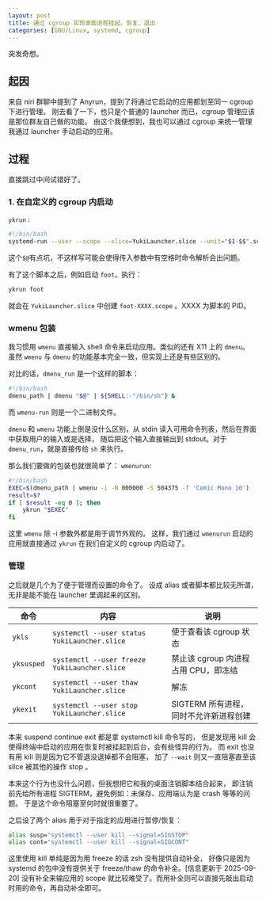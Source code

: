 ```yaml
---
layout: post
title: 通过 cgroup 实现桌面进程挂起、恢复、退出
categories: [GNU/Linux, systemd, cgroup]
---
```


突发奇想。

## 起因

来自 niri 群聊中提到了 Anyrun，提到了将通过它启动的应用都划至同一 cgroup 下进行管理。
刚去看了一下，也只是个普通的 launcher 而已，cgroup 管理应该是那位群友自己做的功能。
由这个我便想到，我也可以通过 cgroup 来统一管理我通过 launcher 手动启动的应用。

## 过程

直接跳过中间试错好了。

### 1. 在自定义的 cgroup 内启动

`ykrun` :
```bash
#!/bin/bash
systemd-run --user --scope --slice=YukiLauncher.slice --unit="$1-$$".scope /bin/sh -c '"$@"' _ "$@"
```

这个`$@`有点坑，不这样写可能会使得传入参数中有空格时命令解析会出问题。

有了这个脚本之后，例如启动 `foot`，执行：
```bash
ykrun foot
```
就会在 `YukiLauncher.slice` 中创建 `foot-XXXX.scope` 。XXXX 为脚本的 PID。

### wmenu 包装

我习惯用 `wmenu` 直接输入 shell 命令来启动应用。类似的还有 X11 上的 `dmenu`。
虽然 `wmenu` 与 `dmenu` 的功能基本完全一致，但实现上还是有些区别的。

对比的话，`dmenu_run` 是一个这样的脚本：
```bash
#!/bin/bash
dmenu_path | dmenu "$@" | ${SHELL:-"/bin/sh"} &
```

而 `wmenu-run` 则是一个二进制文件。

`dmenu` 和 `wmenu` 功能上倒是没什么区别，从 stdin 读入可用命令列表，然后在界面中获取用户的输入或是选择，
随后把这个输入直接输出到 stdout。对于 `dmenu_run`，就是直接传给 `sh` 来执行。

那么我们要做的包装也就很简单了：
`wmenurun`: 
```bash
#!/bin/bash
EXEC=$(dmenu_path | wmenu -i -N 000000 -S 504375 -f 'Comic Mono 10')
result=$?
if [ $result -eq 0 ]; then
    ykrun "$EXEC"
fi
```

这里 `wmenu` 除 -i 参数外都是用于调节外观的。
这样，我们通过 `wmenurun` 启动的应用就直接通过 `ykrun` 在我们自定义的 cgroup 内启动了。

### 管理

之后就是几个为了便于管理而设置的命令了。
设成 alias 或者脚本都比较无所谓，无非是能不能在 launcher 里调起来的区别。

|命令|内容|说明|
|-|-|-|
| `ykls` | `systemctl --user status YukiLauncher.slice` | 使于查看该 cgroup 状态 |
| `yksusped` | `systemctl --user freeze YukiLauncher.slice` | 禁止该 cgroup 内进程占用 CPU，即冻结|
| `ykcont` | `systemctl --user thaw YukiLauncher.slice` | 解冻 |
| `ykexit` | `systemctl --user stop YukiLauncher.slice` | SIGTERM 所有进程，同时不允许新进程创建 |

本来 suspend  continue exit 都是拿 systemctl kill 命令写的，
但是发现用 kill 会使得终端中启动的应用在恢复时被挂起到后台，会有些怪异的行为。
而 exit 也没有用 kill 则是因为它不管退没退掉都不会阻塞，
加了 `--wait` 则又一直阻塞直至该 slice 被其他的操作 stop 。

本来这个行为也没什么问题，但我想把它和我的桌面注销脚本结合起来，
即注销前先给所有进程 SIGTERM，避免例如：未保存、应用端认为是 crash 等等的问题。
于是这个命令阻塞至何时就很重要了。

之后设了两个 alias 用于对于指定的应用进行暂停/恢复：
```bash
alias susp="systemctl --user kill --signal=SIGSTOP"
alias cont="systemctl --user kill --signal=SIGCONT"
```

这里使用 kill 单纯是因为用 freeze 的话 zsh 没有提供自动补全，
好像只是因为 systemd 的包中没有提供关于 freeze/thaw 的命令补全。[信息更新于 2025-09-20]
没有补全来输应用的 scope 就比较难受了。而用补全则可以直接先敲出启动时用的命令，再自动补全即可。


